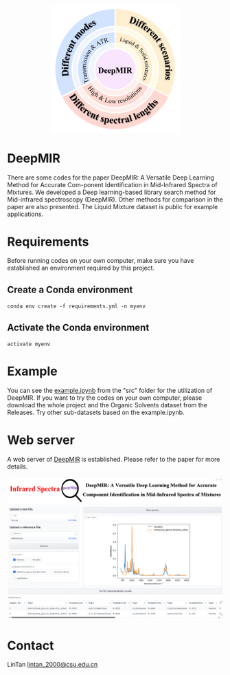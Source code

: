 <div align=center>
<img src="/fig/abstract.png" width="300px" align="float:center" />
</div>

# DeepMIR
There are some codes for the paper DeepMIR: A Versatile Deep Learning Method for Accurate Com-ponent Identification in Mid-Infrared Spectra of Mixtures. We developed a Deep learning-based library search method for Mid-infrared spectroscopy (DeepMIR). Other methods for comparison in the paper are also presented. The Liquid Mixture dataset is public for example applications.
# Requirements
Before running codes on your own computer, make sure you have established an environment required by this project.
## Create a Conda environment
    conda env create -f requirements.yml -n myenv
## Activate the Conda environment
    activate myenv
# Example
You can see the [example.ipynb](https://github.com/LinTan-CSU/DeepMIR/blob/main/src/example.ipynb) from the "src" folder for the utilization of DeepMIR. If you want to try the codes on your own computer, please download the whole project and the Organic Solvents dataset from the Releases. Try other sub-datasets based on the example.ipynb. 
# Web server
A web server of [DeepMIR](https://huggingface.co/spaces/LinTan-CSU/DeepMIR) is established. Please refer to the paper for more details.

<div align=center>
<img src="/fig/web.png" width="600px" align="float:center" />
</div>

# Contact
LinTan <lintan_2000@csu.edu.cn>
